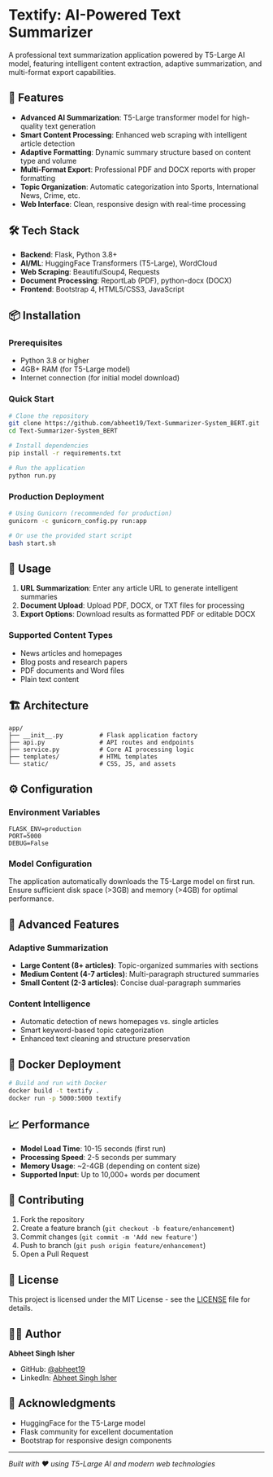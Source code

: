 # Textify: AI-Powered Text Summarizer

A professional text summarization application powered by T5-Large AI model, featuring intelligent content extraction, adaptive summarization, and multi-format export capabilities.

## 🚀 Features

- **Advanced AI Summarization**: T5-Large transformer model for high-quality text generation
- **Smart Content Processing**: Enhanced web scraping with intelligent article detection
- **Adaptive Formatting**: Dynamic summary structure based on content type and volume
- **Multi-Format Export**: Professional PDF and DOCX reports with proper formatting
- **Topic Organization**: Automatic categorization into Sports, International News, Crime, etc.
- **Web Interface**: Clean, responsive design with real-time processing

## 🛠️ Tech Stack

- **Backend**: Flask, Python 3.8+
- **AI/ML**: HuggingFace Transformers (T5-Large), WordCloud
- **Web Scraping**: BeautifulSoup4, Requests
- **Document Processing**: ReportLab (PDF), python-docx (DOCX)
- **Frontend**: Bootstrap 4, HTML5/CSS3, JavaScript

## 📦 Installation

### Prerequisites
- Python 3.8 or higher
- 4GB+ RAM (for T5-Large model)
- Internet connection (for initial model download)

### Quick Start
```bash
# Clone the repository
git clone https://github.com/abheet19/Text-Summarizer-System_BERT.git
cd Text-Summarizer-System_BERT

# Install dependencies
pip install -r requirements.txt

# Run the application
python run.py
```

### Production Deployment
```bash
# Using Gunicorn (recommended for production)
gunicorn -c gunicorn_config.py run:app

# Or use the provided start script
bash start.sh
```

## 🎯 Usage

1. **URL Summarization**: Enter any article URL to generate intelligent summaries
2. **Document Upload**: Upload PDF, DOCX, or TXT files for processing
3. **Export Options**: Download results as formatted PDF or editable DOCX

### Supported Content Types
- News articles and homepages
- Blog posts and research papers
- PDF documents and Word files
- Plain text content

## 🏗️ Architecture

```
app/
├── __init__.py          # Flask application factory
├── api.py               # API routes and endpoints
├── service.py           # Core AI processing logic
├── templates/           # HTML templates
└── static/              # CSS, JS, and assets
```

## ⚙️ Configuration

### Environment Variables
```env
FLASK_ENV=production
PORT=5000
DEBUG=False
```

### Model Configuration
The application automatically downloads the T5-Large model on first run. Ensure sufficient disk space (>3GB) and memory (>4GB) for optimal performance.

## 🔧 Advanced Features

### Adaptive Summarization
- **Large Content (8+ articles)**: Topic-organized summaries with sections
- **Medium Content (4-7 articles)**: Multi-paragraph structured summaries  
- **Small Content (2-3 articles)**: Concise dual-paragraph summaries

### Content Intelligence
- Automatic detection of news homepages vs. single articles
- Smart keyword-based topic categorization
- Enhanced text cleaning and structure preservation

## 🐳 Docker Deployment

```bash
# Build and run with Docker
docker build -t textify .
docker run -p 5000:5000 textify
```

## 📈 Performance

- **Model Load Time**: 10-15 seconds (first run)
- **Processing Speed**: 2-5 seconds per summary
- **Memory Usage**: ~2-4GB (depending on content size)
- **Supported Input**: Up to 10,000+ words per document

## 🤝 Contributing

1. Fork the repository
2. Create a feature branch (`git checkout -b feature/enhancement`)
3. Commit changes (`git commit -m 'Add new feature'`)
4. Push to branch (`git push origin feature/enhancement`)
5. Open a Pull Request

## 📄 License

This project is licensed under the MIT License - see the [LICENSE](LICENSE) file for details.

## 👨‍💻 Author

**Abheet Singh Isher**
- GitHub: [@abheet19](https://github.com/abheet19)
- LinkedIn: [Abheet Singh Isher](https://www.linkedin.com/in/abheet-singh-isher-951920175)

## 🙏 Acknowledgments

- HuggingFace for the T5-Large model
- Flask community for excellent documentation
- Bootstrap for responsive design components

---

*Built with ❤️ using T5-Large AI and modern web technologies*
